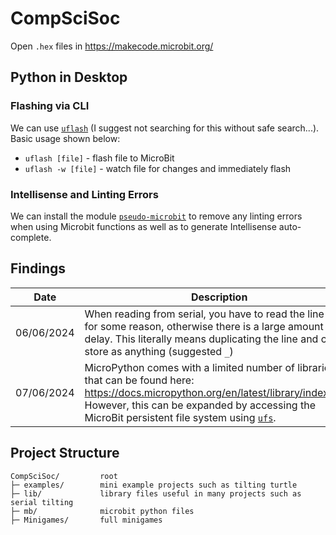 # CompSciSoc

Open `.hex` files in https://makecode.microbit.org/

## Python in Desktop
### Flashing via CLI
We can use [`uflash`](https://github.com/ntoll/uflash) (I suggest not searching for this without safe search...). Basic usage shown below:

- `uflash [file]` - flash file to MicroBit
- `uflash -w [file]` - watch file for changes and immediately flash

### Intellisense and Linting Errors
We can install the module [`pseudo-microbit`](https://pypi.org/project/pseudo-microbit/) to remove any linting errors when using Microbit functions as well as to generate Intellisense auto-complete.

## Findings
| Date | Description |
| ---- | ----------- |
| 06/06/2024 | When reading from serial, you have to read the line twice for some reason, otherwise there is a large amount of delay. This literally means duplicating the line and can be store as anything (suggested `_`) |
| 07/06/2024 | MicroPython comes with a limited number of libraries that can be found here: https://docs.micropython.org/en/latest/library/index.html. However, this can be expanded by accessing the MicroBit persistent file system using [`ufs`](https://github.com/ntoll/microfs).

## Project Structure
```
CompSciSoc/         root
├─ examples/        mini example projects such as tilting turtle
├─ lib/             library files useful in many projects such as serial tilting
├─ mb/              microbit python files
├─ Minigames/       full minigames
```